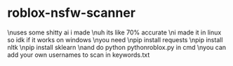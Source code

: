 # roblox-nsfw-scanner
\nuses some shitty ai i made
\nuh its like 70% accurate
\ni made it in linux so idk if it works on windows
\nyou need 
\npip install requests
\npip install nltk
\npip install sklearn
\nand do python pythonroblox.py in cmd
\nyou can add your own usernames to scan in keywords.txt
